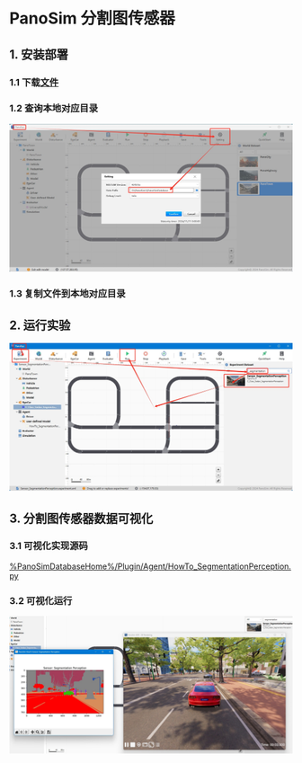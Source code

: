 # PanoSim 分割图传感器

## 1. 安装部署

### 1.1 下载[文件](https://github.com/liyanlee/PanoSim_How_To/tree/main/Sensor/Perception/SegmentationPerception/PanoSimDatabase)

### 1.2 查询本地对应目录
![image](../../../Bus/ego/docs/images/folder.jpg)

### 1.3 复制文件到本地对应目录

## 2. 运行实验
![image](docs/images/open.jpg)


## 3. 分割图传感器数据可视化

### 3.1 可视化实现源码
[%PanoSimDatabaseHome%/Plugin/Agent/HowTo_SegmentationPerception.py](PanoSimDatabase/Plugin/Agent/HowTo_SegmentationPerception.py)

### 3.2 可视化运行
![image](docs/images/visualization.jpg)
